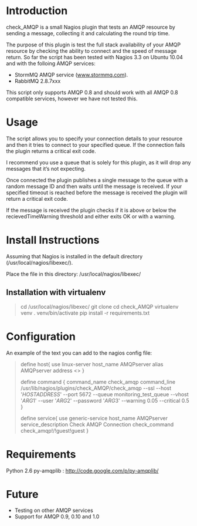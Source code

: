 Introduction
==============

check_AMQP is a small Nagios plugin that tests an AMQP resource by sending a message, collecting it and calculating the round trip time.

The purpose of this plugin is test the full stack availability of your AMQP resource by checking the ability to connect and the speed of message return. So far the script has been tested with Nagios 3.3 on Ubuntu 10.04 and with the folloing AMQP services:
  * StormMQ AMQP service (www.stormmq.com).
  * RabbitMQ 2.8.7xxx

This script only supports AMQP 0.8 and should work with all AMQP 0.8 compatible services, however we have not tested this.

Usage
==========

The script allows you to specify your connection details to your resource and then it tries to connect to your specified queue. If the connection fails the plugin returns a critical exit code.

I recommend you use a queue that is solely for this plugin, as it will drop any messages that it’s not expecting.

Once connected the plugin publishes a single message to the queue with a random message ID and then waits until the message is received. If your specified timeout is reached before the message is received the plugin will return a critical exit code.

If the message is received the plugin checks if it is above or below the recievedTimeWarning threshold and either exits OK or with a warning.

Install Instructions
==========

Assuming that Nagios is installed in the default directory (/usr/local/nagios/libexec/).

Place the file in this directory:
/usr/local/nagios/libexec/

Installation with virtualenv
----------------------------

> cd /usr/local/nagios/libexec/
> git clone <repourl>
> cd check_AMQP
> virtualenv venv
> . venv/bin/activate
> pip install -r requirements.txt

Configuration
=============
An example of the text you can add to the nagios config file:

> define host{
>         use                     linux-server
>         host_name               AMQPserver
>         alias                   AMQPserver
>         address                 <<IP ADDRESS OF SERVER>>
> }
> 
> define command {
>         command_name    check_amqp
>         command_line    /usr/lib/nagios/plugins/check_AMQP/check_amqp --ssl --host '$HOSTADDRESS$' --port 5672 --queue monitoring_test_queue --vhost '$ARG1$' --user '$ARG2$' --password '$ARG3$' --warning 0.05 --critical 0.5
> }
> 
> define service{
>         use                             generic-service
>         host_name                       AMQPserver
>         service_description             Check AMQP Connection
>         check_command                   check_amqp!/!guest!guest
> }

Requirements
==============
Python 2.6
py-amqplib : http://code.google.com/p/py-amqplib/

Future
==============
* Testing on other AMQP services
* Support for AMQP 0.9, 0.10 and 1.0
